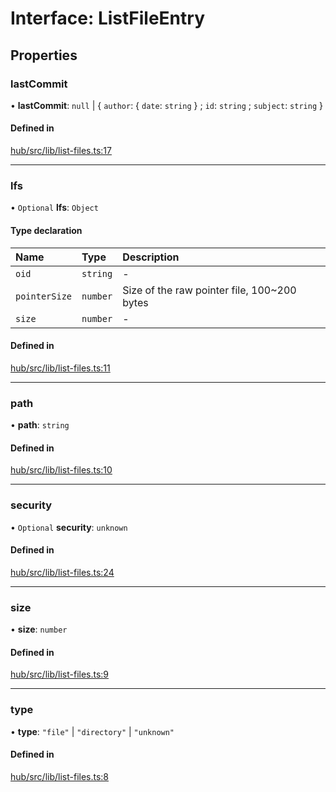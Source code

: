 # Interface: ListFileEntry

## Properties

### lastCommit

• **lastCommit**: ``null`` \| { `author`: { `date`: `string`  } ; `id`: `string` ; `subject`: `string`  }

#### Defined in

[hub/src/lib/list-files.ts:17](https://github.com/huggingface/huggingface.js/blob/main/packages/hub/src/lib/list-files.ts#L17)

___

### lfs

• `Optional` **lfs**: `Object`

#### Type declaration

| Name | Type | Description |
| :------ | :------ | :------ |
| `oid` | `string` | - |
| `pointerSize` | `number` | Size of the raw pointer file, 100~200 bytes |
| `size` | `number` | - |

#### Defined in

[hub/src/lib/list-files.ts:11](https://github.com/huggingface/huggingface.js/blob/main/packages/hub/src/lib/list-files.ts#L11)

___

### path

• **path**: `string`

#### Defined in

[hub/src/lib/list-files.ts:10](https://github.com/huggingface/huggingface.js/blob/main/packages/hub/src/lib/list-files.ts#L10)

___

### security

• `Optional` **security**: `unknown`

#### Defined in

[hub/src/lib/list-files.ts:24](https://github.com/huggingface/huggingface.js/blob/main/packages/hub/src/lib/list-files.ts#L24)

___

### size

• **size**: `number`

#### Defined in

[hub/src/lib/list-files.ts:9](https://github.com/huggingface/huggingface.js/blob/main/packages/hub/src/lib/list-files.ts#L9)

___

### type

• **type**: ``"file"`` \| ``"directory"`` \| ``"unknown"``

#### Defined in

[hub/src/lib/list-files.ts:8](https://github.com/huggingface/huggingface.js/blob/main/packages/hub/src/lib/list-files.ts#L8)
